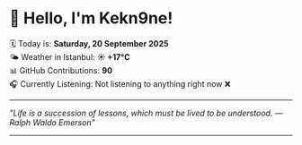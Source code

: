 # 👋 Hello, I'm Kekn9ne!

🗓️ Today is: **Saturday, 20 September 2025**  
🌤️ Weather in Istanbul: **☀️   +17°C**  
📊 GitHub Contributions: **90**  
🎧 Currently Listening: Not listening to anything right now ❌

---

_"Life is a succession of lessons, which must be lived to be understood. — *Ralph Waldo Emerson*"_

---
